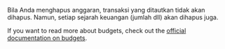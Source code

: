 Bila Anda menghapus anggaran, transaksi yang ditautkan tidak akan dihapus. Namun, setiap sejarah keuangan (jumlah dll) akan dihapus juga.

If you want to read more about budgets, check out the [official documentation on budgets](https://firefly-iii.readthedocs.io/en/latest/concepts/budgets.html).